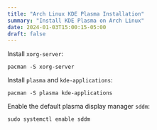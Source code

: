 ```yaml
---
title: "Arch Linux KDE Plasma Installation"
summary: "Install KDE Plasma on Arch Linux"
date: 2024-01-03T15:00:15-05:00
draft: false
---
```


Install `xorg-server`:

```shell
pacman -S xorg-server
```

Install `plasma` and `kde-applications`:

```shell
pacman -S plasma kde-applications
```

Enable the default plasma display manager `sddm`:

```shell
sudo systemctl enable sddm
```
